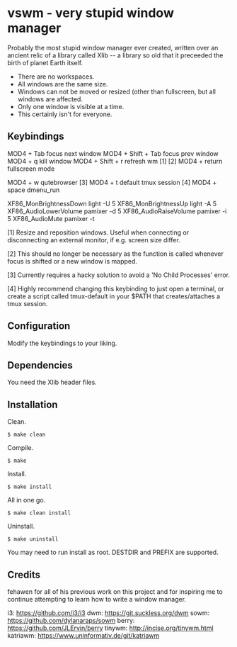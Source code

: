 vswm - very stupid window manager
=================================

Probably the most stupid window manager ever created, written over an ancient relic of a library called Xlib -- a library so old that it preceeded the birth of planet Earth itself.

- There are no workspaces.
- All windows are the same size.
- Windows can not be moved or resized (other than fullscreen, but all windows are affected.
- Only one window is visible at a time.
- This certainly isn't for everyone.


Keybindings
-----------

MOD4 + Tab               focus next window
MOD4 + Shift + Tab       focus prev window
MOD4 + q                 kill window
MOD4 + Shift + r         refresh wm [1] [2]
MOD4 + return            fullscreen mode

MOD4 + w                 qutebrowser [3]
MOD4 + t                 default tmux session [4]
MOD4 + space             dmenu_run

XF86_MonBrightnessDown   light -U 5
XF86_MonBrightnessUp     light -A 5
XF86_AudioLowerVolume    pamixer -d 5
XF86_AudioRaiseVolume    pamixer -i 5
XF86_AudioMute           pamixer -t

[1] Resize and reposition windows. Useful when connecting or disconnecting an external monitor, if e.g. screen size differ.

[2] This should no longer be necessary as the function is called whenever focus is shifted or a new window is mapped.

[3] Currently requires a hacky solution to avoid a 'No Child Processes' error.

[4] Highly recommend changing this keybinding to just open a terminal, or create a script called tmux-default in your $PATH that creates/attaches a tmux session.


Configuration
-------------

Modify the keybindings to your liking.


Dependencies
------------

You need the Xlib header files.


Installation
------------

Clean.

    $ make clean

Compile.

    $ make

Install.

    $ make install

All in one go.

    $ make clean install

Uninstall.

    $ make uninstall

You may need to run install as root.
DESTDIR and PREFIX are supported.


Credits
-------

fehawen for all of his previous work on this project and for inspiring me to continue attempting to learn how to write a window manager.

i3: https://github.com/i3/i3
dwm: https://git.suckless.org/dwm
sowm: https://github.com/dylanaraps/sowm
berry: https://github.com/JLErvin/berry
tinywm: http://incise.org/tinywm.html
katriawm: https://www.uninformativ.de/git/katriawm

